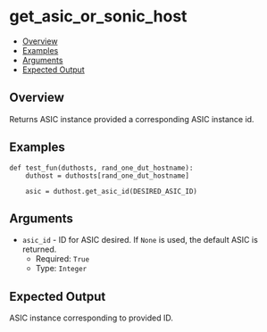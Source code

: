 # get_asic_or_sonic_host

- [Overview](#overview)
- [Examples](#examples)
- [Arguments](#arguments)
- [Expected Output](#expected-output)

## Overview
Returns ASIC instance provided a corresponding ASIC instance id.

## Examples
```
def test_fun(duthosts, rand_one_dut_hostname):
    duthost = duthosts[rand_one_dut_hostname]

    asic = duthost.get_asic_id(DESIRED_ASIC_ID)
```

## Arguments
- `asic_id` - ID for ASIC desired. If `None` is used, the default ASIC is returned.
    - Required: `True`
    - Type: `Integer`


## Expected Output
ASIC instance corresponding to provided ID.
